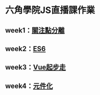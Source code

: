 # 六角學院JS直播課作業

## week1：[關注點分離](week1/)
## week2：[ES6](week2/)
## week3：[Vue起步走](week3/)
## week4：[元件化](week4/)
